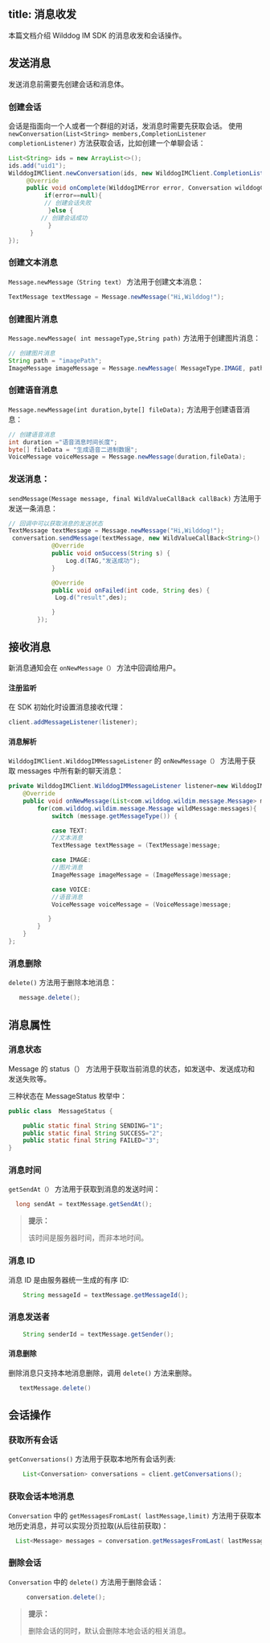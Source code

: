 title: 消息收发
---

本篇文档介绍 Wilddog IM SDK 的消息收发和会话操作。


## 发送消息

发送消息前需要先创建会话和消息体。

###  创建会话

会话是指面向一个人或者一个群组的对话，发消息时需要先获取会话。
使用 `newConversation(List<String> members,CompletionListener completionListener)` 方法获取会话，比如创建一个单聊会话：

```java
List<String> ids = new ArrayList<>();
ids.add("uid1");
WilddogIMClient.newConversation(ids, new WilddogIMClient.CompletionListener() {
     @Override
     public void onComplete(WilddogIMError error, Conversation wilddogConversation) {
          if(error==null){
          // 创建会话失败
           }else {
         // 创建会话成功
           }
      }
});

```

### 创建文本消息

`Message.newMessage（String text）` 方法用于创建文本消息：

```java
TextMessage textMessage = Message.newMessage("Hi,Wilddog!");
```

### 创建图片消息

`Message.newMessage( int messageType,String path)` 方法用于创建图片消息：

```java
// 创建图片消息
String path = "imagePath";
ImageMessage imageMessage = Message.newMessage( MessageType.IMAGE, path);
```

### 创建语音消息

`Message.newMessage(int duration,byte[] fileData);` 方法用于创建语音消息：

```java
// 创建语音消息
int duration ="语音消息时间长度";
byte[] fileData = "生成语音二进制数据";
VoiceMessage voiceMessage = Message.newMessage(duration,fileData);
```

### 发送消息：

`sendMessage(Message message, final WildValueCallBack callBack)` 方法用于发送一条消息：

```java
// 回调中可以获取消息的发送状态
TextMessage textMessage = Message.newMessage("Hi,Wilddog!");
 conversation.sendMessage(textMessage, new WildValueCallBack<String>() {
            @Override
            public void onSuccess(String s) {
                Log.d(TAG,"发送成功");
            }

            @Override
            public void onFailed(int code, String des) {
             Log.d("result",des);

            }
        });

```

## 接收消息

新消息通知会在 `onNewMessage（）` 方法中回调给用户。


#### 注册监听

在 SDK 初始化时设置消息接收代理：

```java 
client.addMessageListener(listener);
```
	
#### 消息解析

`WilddogIMClient.WilddogIMMessageListener` 的 `onNewMessage（）` 方法用于获取 messages 中所有新的聊天消息：


```java
private WilddogIMClient.WilddogIMMessageListener listener=new WilddogIMClient.WilddogIMMessageListener() {
    @Override
    public void onNewMessage(List<com.wilddog.wildim.message.Message> messages) {
        for(com.wilddog.wildim.message.Message wildMessage:messages){
            switch (message.getMessageType()) {

            case TEXT:
            //文本消息
            TextMessage textMessage = (TextMessage)message;

            case IMAGE:
            //图片消息
            ImageMessage imageMessage = (ImageMessage)message;

            case VOICE:
            //语音消息
            VoiceMessage voiceMessage = (VoiceMessage)message;

           }
        }
    }
};
```

### 消息删除

`delete()` 方法用于删除本地消息：

```java
   message.delete();
```


## 消息属性

### 消息状态

Message 的 status（） 方法用于获取当前消息的状态，如发送中、发送成功和发送失败等。

三种状态在 MessageStatus 枚举中：


```java
public class  MessageStatus {

    public static final String SENDING="1";
    public static final String SUCCESS="2";
    public static final String FAILED="3";
}

```

### 消息时间

 `getSendAt（）` 方法用于获取到消息的发送时间：


```java
  long sendAt = textMessage.getSendAt();
```

<blockquote class="notice">
  <p><strong>提示：</strong></p>
  该时间是服务器时间，而非本地时间。
</blockquote>


### 消息 ID

消息 ID 是由服务器统一生成的有序 ID:

```java
	String messageId = textMessage.getMessageId();
```
	
### 消息发送者

```java
	String senderId = textMessage.getSender();
```

#### 消息删除

删除消息只支持本地消息删除，调用 `delete()` 方法来删除。

```java
   textMessage.delete()
```

##  会话操作

### 获取所有会话

`getConversations()` 方法用于获取本地所有会话列表:

```java
	List<Conversation> conversations = client.getConversations();
```


### 获取会话本地消息

`Conversation` 中的 `getMessagesFromLast( lastMessage,limit)` 方法用于获取本地历史消息，并可以实现分页拉取(从后往前获取)：

```java
  List<Message> messages = conversation.getMessagesFromLast( lastMessage,20);
```

### 删除会话

`Conversation` 中的 `delete()` 方法用于删除会话：
```java
	 conversation.delete();
```
 <blockquote class="notice">
  <p><strong>提示：</strong></p>
  删除会话的同时，默认会删除本地会话的相关消息。
</blockquote>
 